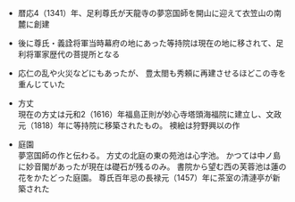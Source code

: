 - 暦応4（1341）年、足利尊氏が天龍寺の夢窓国師を開山に迎えて衣笠山の南麓に創建

- 後に尊氏・義詮将軍当時幕府の地にあった等持院は現在の地に移されて、足利将軍家歴代の菩提所となる

- 応仁の乱や火災などにもあったが、
豊太閤も秀頼に再建させるほどこの寺を重んじていた

- 方丈  
現在の方丈は元和2（1616）年福島正則が妙心寺塔頭海福院に建立し、文政元（1818）年に等持院に移築されたもの。
襖絵は狩野興以の作

- 庭園  
夢窓国師の作と伝わる。
方丈の北庭の東の苑池は心字池。
かつては中ノ島に妙音閣があったが現在は礎石が残るのみ。
書院から望む西の芙蓉池は蓮の花をかたどった庭園。
尊氏百年忌の長禄元（1457）年に茶室の清漣亭が新築された